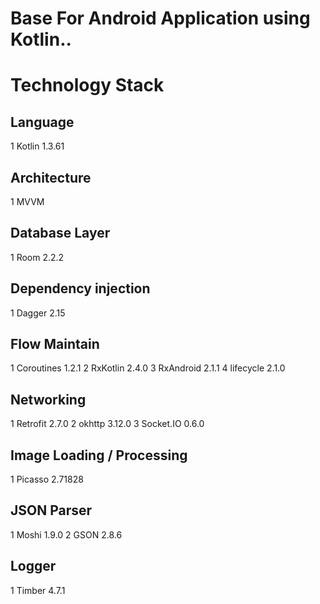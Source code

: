 # Base For Android Application using Kotlin..

# Technology Stack

## Language  
1 Kotlin 1.3.61

## Architecture
1 MVVM 

## Database Layer
1 Room 2.2.2 

## Dependency injection
1 Dagger 2.15 

## Flow Maintain
1 Coroutines 1.2.1
2 RxKotlin 2.4.0
3 RxAndroid 2.1.1
4 lifecycle 2.1.0 

## Networking
1 Retrofit 2.7.0
2 okhttp 3.12.0
3 Socket.IO 0.6.0

## Image Loading / Processing
1 Picasso 2.71828

## JSON Parser
1 Moshi 1.9.0
2 GSON 2.8.6

## Logger
1 Timber 4.7.1




